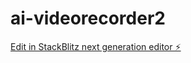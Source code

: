 # ai-videorecorder2

[Edit in StackBlitz next generation editor ⚡️](https://stackblitz.com/~/github.com/deangilmoreremix/ai-videorecorder2)